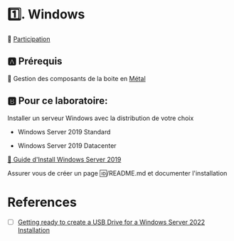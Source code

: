 # :one:. Windows

:tada: [Participation](.scripts/Participation.md)

## :a: Prérequis

:round_pushpin: Gestion des composants de la boite en [Métal](https://github.com/CollegeBoreal/Tutoriels/tree/main/O.OS/0.Metal)


##  :b: Pour ce laboratoire:
  
  Installer un serveur Windows avec la distribution de votre choix
  
  - Windows Server 2019 Standard

  - Windows Server 2019 Datacenter  
  
[:pushpin: Guide d'Install Windows Server 2019](https://github.com/CollegeBoreal/Tutoriels/tree/main/O.OS/2.Windows/servers)

   Assurer vous de créer un page :id:/README.md et documenter l'installation
   
# References

- [ ] [Getting ready to create a USB Drive for a Windows Server 2022 Installation](https://www.thomasmaurer.ch/2021/11/create-an-usb-drive-for-windows-server-2022-installation)

